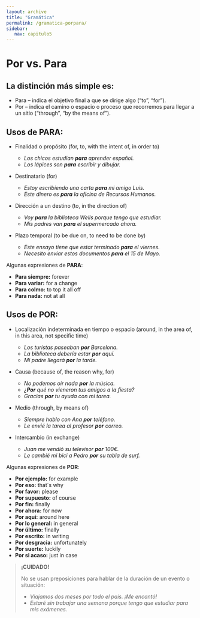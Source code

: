 ```yaml
---
layout: archive
title: "Gramática"
permalink: /gramatica-porpara/
sidebar:
   nav: capitulo5
---
```


# Por vs. Para

## La distinción más simple es:
- Para – indica el objetivo final a que se dirige algo (“to”, “for”).
- Por – indica el camino o espacio o proceso que recorremos para llegar a un sitio (“through”, “by the means of”).  

## Usos de **PARA**:
- Finalidad o propósito (for, to, with the intent of, in order to)  
  - _Los chicos estudian **para** aprender español._  
  - _Los lápices son **para** escribir y dibujar._  

- Destinatario (for)  
  - _Estoy escribiendo una carta **para** mi amigo Luis._  
  - _Este dinero es **para** la oficina de Recursos Humanos._  

- Dirección a un destino (to, in the direction of)  
  - _Voy **para** la biblioteca Wells porque tengo que estudiar._  
  - _Mis padres van **para** el supermercado ahora._  

- Plazo temporal (to be due on, to need to be done by)  
  - _Este ensayo tiene que estar terminado **para** el viernes._  
  - _Necesito enviar estos documentos **para** el 15 de Mayo._  


Algunas expresiones de **PARA**:  
  - **Para siempre:** forever  
  - **Para variar:** for a change  
  - **Para colmo:** to top it all off  
  - **Para nada:** not at all  


## Usos de **POR**:  
- Localización indeterminada en tiempo o espacio (around, in the area of, in this area, not specific time)  
  - _Los turistas paseaban **por** Barcelona._  
  - _La biblioteca debería estar **por** aquí._  
  - _Mi padre llegará **por** la tarde._  

- Causa (because of, the reason why, for)  
  - _No podemos oir nada **por** la música._  
  - _¿**Por** qué no vieneron tus amigos a la fiesta?_  
  - _Gracias **por** tu ayuda con mi tarea._  

- Medio (through, by means of)  
  - _Siempre hablo con Ana **por** teléfono._  
  - _Le envié la tarea al profesor **por** correo._  

- Intercambio (in exchange)   
  - _Juan me vendió su televisor **por** 100€._  
  - _Le cambié mi bici a Pedro **por** su tabla de surf._  

Algunas expresiones de **POR**:  
  - **Por ejemplo:** for example   
  - **Por eso:** that´s why   
  - **Por favor:** please   
  - **Por supuesto:** of course   
  - **Por fin:** finally   
  - **Por ahora:** for now   
  - **Por aquí:** around here   
  - **Por lo general:** in general   
  - **Por último:** finally   
  - **Por escrito:** in writing   
  - **Por desgracia:** unfortunately   
  - **Por suerte:** luckily   
  - **Por si acaso:** just in case   

    

> **¡CUIDADO!**  
>  
> No se usan preposiciones para hablar de la duración de un evento o situación:
> - _Viajamos dos meses por todo el país. ¡Me encantó!_
> - _Estaré sin trabajar una semana porque tengo que estudiar para mis exámenes._
